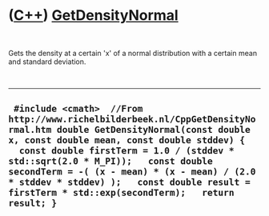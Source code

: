



 

 

 

 

 

([C++](Cpp.htm)) [GetDensityNormal](CppGetDensityNormal.htm)
============================================================

 

Gets the density at a certain 'x' of a normal distribution with a
certain mean and standard deviation.

 

  ----------------------------------------------------------------------------------------------------------------------------------------------------------------------------------------------------------------------------------------------------------------------------------------------------------------------------------------------------------------------------------------------------------
  ` #include <cmath>  //From http://www.richelbilderbeek.nl/CppGetDensityNormal.htm double GetDensityNormal(const double x, const double mean, const double stddev) {   const double firstTerm = 1.0 / (stddev * std::sqrt(2.0 * M_PI));   const double secondTerm = -( (x - mean) * (x - mean) / (2.0 * stddev * stddev) );   const double result = firstTerm * std::exp(secondTerm);   return result; }`
  ----------------------------------------------------------------------------------------------------------------------------------------------------------------------------------------------------------------------------------------------------------------------------------------------------------------------------------------------------------------------------------------------------------

 

 

 

 

 





 



